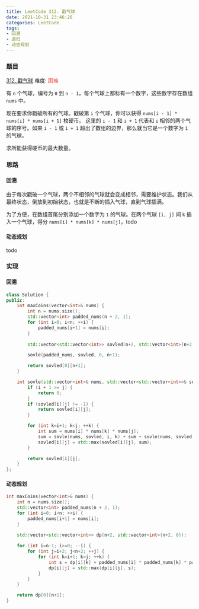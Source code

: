 ```yaml
---
title: LeetCode 312. 戳气球
date: 2021-10-31 23:46:20
categories: LeetCode
tags:
- 回溯
- 递归
- 动态规划
---
```


### 题目
[312. 戳气球](https://leetcode-cn.com/problems/burst-balloons/)
难度: <span style="color: rgba(239, 71, 67, 1);">困难</span>

有 `n` 个气球，编号为 `0` 到 `n - 1`，每个气球上都标有一个数字，这些数字存在数组 `nums` 中。
<!-- more -->

现在要求你戳破所有的气球。戳破第 `i` 个气球，你可以获得 `nums[i - 1] * nums[i] * nums[i + 1]` 枚硬币。 这里的 `i - 1` 和 `i + 1` 代表和 `i` 相邻的两个气球的序号。如果 `i - 1` 或 `i + 1` 超出了数组的边界，那么就当它是一个数字为 `1` 的气球。

求所能获得硬币的最大数量。

### 思路
#### 回溯
由于每次戳破一个气球，两个不相邻的气球就会变成相邻，需要维护状态。我们从最终状态，倒放到初始状态，也就是不断的插入气球，直到气球插满。

为了方便，在数组首尾分别添加一个数字为 `1` 的气球。在两个气球 `[i, j]` 间 `k` 插入一个气球，得分 `nums[i] * nums[k] * nums[j]`，todo

#### 动态规划
todo

### 实现
#### 回溯
``` cpp
class Solution {
public:
    int maxCoins(vector<int>& nums) {
        int n = nums.size();
        std::vector<int> padded_nums(n + 2, 1);
        for (int i=0; i<n; ++i) {
            padded_nums[i+1] = nums[i];
        }
        
        std::vector<std::vector<int>> sovled(n+2, std::vector<int>(n+2, -1));

        sovle(padded_nums, sovled, 0, n+1);

        return sovled[0][n+1];
    }

    int sovle(std::vector<int>& nums, std::vector<std::vector<int>>& sovled, int i, int j) {
        if (i + 1 >= j) {
            return 0;
        }
        if (sovled[i][j] != -1) {
            return sovled[i][j];
        }

        for (int k=i+1; k<j; ++k) {
            int sum = nums[i] * nums[k] * nums[j];
            sum = sovle(nums, sovled, i, k) + sum + sovle(nums, sovled, k, j);
            sovled[i][j] = std::max(sovled[i][j], sum);
        }

        return sovled[i][j];
    }
};
```

#### 动态规划
``` cpp
int maxCoins(vector<int>& nums) {
    int n = nums.size();
    std::vector<int> padded_nums(n + 2, 1);
    for (int i=0; i<n; ++i) {
        padded_nums[i+1] = nums[i];
    }
    
    std::vector<std::vector<int>> dp(n+2, std::vector<int>(n+2, 0));

    for (int i=n-1; i>=0; --i) {
        for (int j=i+2; j<n+2; ++j) {
            for (int k=i+1; k<j; ++k) {
                int s = dp[i][k] + padded_nums[i] * padded_nums[k] * padded_nums[j] + dp[k][j];
                dp[i][j] = std::max(dp[i][j], s);
            }
        }
    }

    return dp[0][n+1];
}
```

